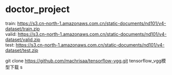 # doctor_project

train: https://s3.cn-north-1.amazonaws.com.cn/static-documents/nd101/v4-dataset/train.zip  
valid: https://s3.cn-north-1.amazonaws.com.cn/static-documents/nd101/v4-dataset/valid.zip  
test: https://s3.cn-north-1.amazonaws.com.cn/static-documents/nd101/v4-dataset/test.zip  

git clone https://github.com/machrisaa/tensorflow-vgg.git tensorflow_vgg模型下载
s
